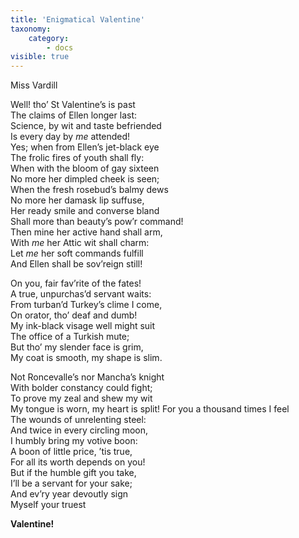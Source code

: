 ```yaml
---
title: 'Enigmatical Valentine'
taxonomy:
    category:
        - docs
visible: true
---
```


<div class="author">Miss Vardill</div>

Well! tho’ St Valentine’s is past  
The claims of Ellen longer last:  
Science, by wit and taste befriended  
Is every day by *me* attended!  
Yes; when from Ellen’s jet-black eye  
The frolic fires of youth shall fly:  
When with the bloom of gay sixteen  
No more her dimpled cheek is seen;  
When the fresh rosebud’s balmy dews  
No more her damask lip suffuse,  
Her ready smile and converse bland  
Shall more than beauty’s pow’r command!  
Then mine her active hand shall arm,  
With *me* her Attic wit shall charm:  
Let *me* her soft commands fulfill  
And Ellen shall be sov’reign still!  

On you, fair fav’rite of the fates!  
A true, unpurchas’d servant waits:  
From turban’d Turkey’s clime I come,  
On orator, tho’ deaf and dumb!  
My ink-black visage well might suit  
The office of a Turkish mute;  
But tho’ my slender face is grim,  
My coat is smooth, my shape is slim.

Not Roncevalle’s nor Mancha’s knight  
With bolder constancy could fight;  
To prove my zeal and shew my wit  
My tongue is worn, my heart is split!
For you a thousand times I feel  
The wounds of unrelenting steel:  
And twice in every circling moon,  
I humbly bring my votive boon:  
A boon of little price, ’tis true,  
For all its worth depends on you!  
But if the humble gift you take,  
I’ll be a servant for your sake;  
And ev’ry year devoutly sign  
Myself your truest

**Valentine!**